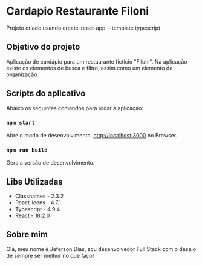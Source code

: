 # Cardapio Restaurante Filoni

Projeto criado usando create-react-app --template typescript

## Objetivo do projeto

Aplicação de cardápio para um restaurante fictício "Filoni". Na aplicação existe os elementos de busca e filtro, assim como um elemento de organização.

## Scripts do aplicativo

Abaixo os seguintes comandos para rodar a aplicação:

### `npm start`

Abre o modo de desenvolvimento. 
[http://localhost:3000](http://localhost:3000) no Browser.

### `npm run build`

Gera a versão de desenvolvimento.

## Libs Utilizadas

- Classnames - 2.3.2
- React-icons - 4.7.1
- Typescript - 4.9.4
- React - 18.2.0

## Sobre mim

Olá, meu nome é Jeferson Dias, sou desenvolvedor Full Stack com o desejo de sempre ser melhor no que faço!
